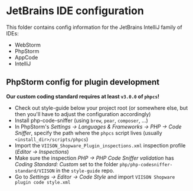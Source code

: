 # JetBrains IDE configuration

This folder contains config information for the JetBrains IntelliJ
family of IDEs:

* WebStorm
* PhpStorm
* AppCode
* IntelliJ

## PhpStorm config for plugin development

**Our custom coding standard requires at least `v3.0.0` of `phpcs`!**

* Check out style-guide below your project root (or somewhere else, but then you'll have to adjust the configuration accordingly)
* Install php-code-sniffer (using `brew`, `pear`, `composer`, ...)
* In PhpStorm's _Settings -> Languages & Frameworks -> PHP -> Code Sniffer_, specify the path where the `phpcs` script lives (usually `<install_dir>/scripts/phpcs`)
* Import the `VIISON_Shopware_Plugin_inspections.xml` inspection profile (_Editor -> Inspections_)
* Make sure the inspection _PHP -> PHP Code Sniffer validation_ has _Coding Standard: Custom_ set to the folder `php/php-codesniffer-standard/VIISON` in the `style-guide` repo.
* Go to _Settings -> Editor -> Code Style_ and import `VIISON Shopware plugin code style.xml`
